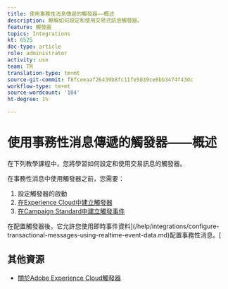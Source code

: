 ```yaml
---
title: 使用事務性消息傳遞的觸發器——概述
description: 瞭解如何設定和使用交易式訊息觸發器。
feature: 觸發器
topics: Integrations
kt: 6525
doc-type: article
role: administrator
activity: use
team: TM
translation-type: tm+mt
source-git-commit: f8fceeaaf26439b8fc11fe5039ce6bb3474f43dc
workflow-type: tm+mt
source-wordcount: '104'
ht-degree: 1%

---
```



# 使用事務性消息傳遞的觸發器——概述

在下列教學課程中，您將學習如何設定和使用交易訊息的觸發器。

在事務性消息中使用觸發器之前，您需要：

1. 設定觸發器的啟動
2. [在Experience Cloud中建立觸發器](/help/integrations/create-a-trigger-in-experience-cloud.md)
3. [在Campaign Standard中建立觸發事件](/help/integrations/create-a-trigger-event.md)

在配置觸發器後，它允許您使用即時事件資料](/help/integrations/configure-transactional-messages-using-realtime-event-data.md)配置事務性消息。[

## 其他資源

* [關於Adobe Experience Cloud觸發器](https://experienceleague.adobe.com/docs/campaign-standard/using/integrating-with-adobe-cloud/working-with-campaign-and-triggers/about-adobe-experience-cloud-triggers.html?lang=en#integrating-with-adobe-cloud)

